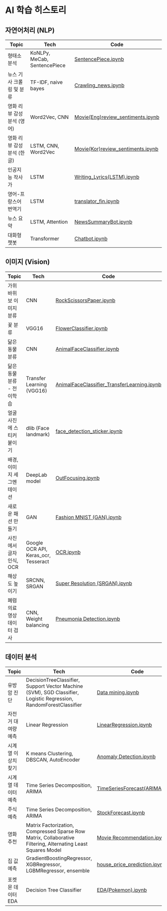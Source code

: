 # AI 학습 히스토리

## 자연어처리 (NLP)

|Topic|Tech|Code|
|------|---|---|
|형태소 분석|KoNLPy, MeCab, SentencePiece|[SentencePiece.ipynb](https://github.com/nr-ai/Aiffel_Exploration/blob/master/SentencePiece.ipynb)
|뉴스 기사 크롤링 및 분류|TF-IDF, naive bayes|[Crawling_news.ipynb](https://github.com/nr-ai/Aiffel_Exploration/blob/master/Crawling_news.ipynb)|
|영화 리뷰 감성 분석 (영어)|Word2Vec, CNN|[Movie(Eng)review_sentiments.ipynb](https://github.com/nr-ai/Aiffel_Exploration/blob/master/Movie(Eng)_review_sentiments.ipynb)|
|영화 리뷰 감성 분석 (한글)|LSTM, CNN, Word2Vec|[Movie(Kor)review_sentiments.ipynb](https://github.com/nr-ai/Aiffel_Exploration/blob/master/Movie(Kor)_review_sentiments.ipynb)|
|인공지능 작사가|LSTM|[Writing_Lyrics(LSTM).ipynb](https://github.com/nr-ai/Aiffel_Exploration/blob/master/Writing_Lyrics(LSTM).ipynb)|
|영어-프랑스어 번역기|LSTM|[translator_fin.ipynb](https://github.com/nr-ai/Aiffel_Exploration/blob/master/translator_fin.ipynb)|
|뉴스 요약|LSTM, Attention|[NewsSummaryBot.ipynb](https://github.com/nr-ai/Aiffel_Exploration/blob/master/NewsSummaryBot.ipynb)|
|대화형 챗봇|Transformer|[Chatbot.ipynb](https://github.com/nr-ai/Aiffel_Exploration/blob/master/Chatbot.ipynb)|

## 이미지 (Vision)
|Topic|Tech|Code|
|------|---|---|
|가위바위보 이미지 분류|CNN|[RockScissorsPaper.ipynb](https://github.com/nr-ai/Aiffel_Exploration/blob/master/RockScissorsPaper.ipynb)|
|꽃 분류|VGG16|[FlowerClassifier.ipynb](https://github.com/nr-ai/Aiffel_Exploration/blob/master/FlowerClassifier.ipynb)|
|닮은 동물 분류|CNN|[AnimalFaceClassifier.ipynb](https://github.com/nr-ai/Aiffel_Exploration/blob/master/AnimalFaceClassifier.ipynb)|
|닮은 동물 분류 - 전이학습|Transfer Learning (VGG16)|[AnimalFaceClassifier_TransferLearning.ipynb](https://github.com/nr-ai/Aiffel_Exploration/blob/master/AnimalFaceClassifier_TransferLearning.ipynb)|
|얼굴 사진에 스티커 붙이기|dlib (Face landmark)|[face_detection_sticker.ipynb](https://github.com/nr-ai/Aiffel_Exploration/blob/master/face_detection_sticker.ipynb)|
|배경, 이미지 세그멘테이션|DeepLab model|[OutFocusing.ipynb](https://github.com/nr-ai/Aiffel_Exploration/blob/master/OutFocusing.ipynb)|
|새로운 패션 만들기|GAN|[Fashion MNIST (GAN).ipynb](https://github.com/nr-ai/Aiffel_Exploration/blob/master/Fashion%20MNIST%20(GAN).ipynb)|
|사진에서 글자 인식, OCR|Google OCR API, Keras_ocr, Tesseract|[OCR.ipynb](https://github.com/nr-ai/Aiffel_Exploration/blob/master/OCR.ipynb)|
|해상도 높이기|SRCNN, SRGAN|[Super Resolution (SRGAN).ipynb](https://github.com/nr-ai/Aiffel_Exploration/blob/master/Super%20Resolution%20(SRGAN).ipynb)|
|폐렴 의료영상 데이터 검사|CNN, Weight balancing|[Pneumonia Detection.ipynb](https://github.com/nr-ai/Aiffel_Exploration/blob/master/Pneumonia%20Detection.ipynb)|


## 데이터 분석
|Topic|Tech|Code|
|------|---|---|
|유방암 진단|DecisionTreeClassifier, Support Vector Machine (SVM), SGD Classifier, Logistic Regression, RandomForestClassifier|[Data mining.ipynb](https://github.com/nr-ai/Aiffel_Exploration/blob/master/Data%20mining.ipynb)|
|자전거 대여량 예측|Linear Regression|[LinearRegression.ipynb](https://github.com/nr-ai/Aiffel_Exploration/blob/master/LinearRegression.ipynb)|
|시계열 이상치 찾기|K means Clustering, DBSCAN, AutoEncoder|[Anomaly Detection.ipynb](https://github.com/nr-ai/Aiffel_Exploration/blob/master/Super%20Resolution%20(SRGAN).ipynb)|
|시계열 데이터 예측|Time Series Decomposition, ARIMA|[TimeSeriesForecast(ARIMA).ipynb](https://github.com/nr-ai/Aiffel_Exploration/blob/master/TimeSeriesForecast(ARIMA).ipynb)|
|주식 예측|Time Series Decomposition, ARIMA|[StockForecast.ipynb](https://github.com/nr-ai/Aiffel_Exploration/blob/master/StockForecast.ipynb)|
|영화 추천|Matrix Factorization, Compressed Sparse Row Matrix, Collaborative Filtering, Alternating Least Squares Model|[Movie Recommendation.ipynb ](https://github.com/nr-ai/Aiffel_Exploration/blob/master/Movie%20Recommendation.ipynb)|
|집 값 예측|GradientBoostingRegressor, XGBRegressor, LGBMRegressor, ensemble|[house_price_prediction.ipynb](https://github.com/nr-ai/Aiffel_Exploration/blob/master/house_price_prediction.ipynb)|
|포켓몬 데이터 EDA|Decision Tree Classifier|[EDA(Pokemon).ipynb](https://github.com/nr-ai/Aiffel_Exploration/blob/master/EDA(Pokemon).ipynb)
